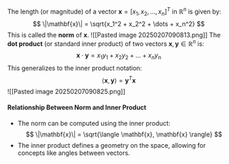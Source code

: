 The length (or magnitude) of a vector $\mathbf{x} = [x_1, x_2, \dots, x_n]^T$ in $\mathbb{R}^n$ is given by: $$ \|\mathbf{x}\| = \sqrt{x_1^2 + x_2^2 + \dots + x_n^2} $$ This is called the **norm** of $\mathbf{x}$.
![[Pasted image 20250207090813.png]]
The **dot product** (or standard inner product) of two vectors $\mathbf{x}, \mathbf{y} \in \mathbb{R}^n$ is: $$ \mathbf{x} \cdot \mathbf{y} = x_1 y_1 + x_2 y_2 + \dots + x_n y_n $$ This generalizes to the inner product notation: $$ \langle \mathbf{x}, \mathbf{y} \rangle = \mathbf{y}^T \mathbf{x} $$
![[Pasted image 20250207090825.png]] 
#### Relationship Between Norm and Inner Product
- The norm can be computed using the inner product: $$ \|\mathbf{x}\| = \sqrt{\langle \mathbf{x}, \mathbf{x} \rangle} $$
- The inner product defines a geometry on the space, allowing for concepts like angles between vectors.